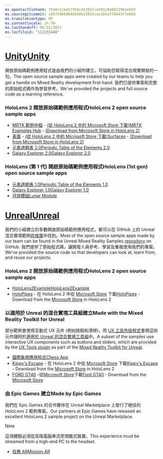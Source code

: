 ```yaml
---
ms.openlocfilehash: f540c1cb417f64c412657ce291c0a0822961e55d
ms.sourcegitcommit: c65759b8d6465b6b13925cacab5af74443f7e6bd
ms.translationtype: MT
ms.contentlocale: zh-TW
ms.lasthandoff: 06/15/2021
ms.locfileid: "112255448"
---
```

# <a name="unity"></a>[<span data-ttu-id="962c4-101">Unity</span><span class="sxs-lookup"><span data-stu-id="962c4-101">Unity</span></span>](#tab/unity)

<span data-ttu-id="962c4-102">開放原始碼範例應用程式是由我們的小組所建立，可協助您取得混合現實開發的一句。</span><span class="sxs-lookup"><span data-stu-id="962c4-102">The open source sample apps were created by our teams to help you get a handle on Mixed Reality development first-hand.</span></span> <span data-ttu-id="962c4-103">我們已提供專案和完整的原始程式碼作為學習參考。</span><span class="sxs-lookup"><span data-stu-id="962c4-103">We've provided the projects and full source code as a learning reference.</span></span>

### <a name="hololens-2-open-source-sample-apps"></a><span data-ttu-id="962c4-104">HoloLens 2 開放原始碼範例應用程式</span><span class="sxs-lookup"><span data-stu-id="962c4-104">HoloLens 2 open source sample apps</span></span>

* <span data-ttu-id="962c4-105">[MRTK 範例中樞](/windows/mixed-reality/mrtk-unity/features/example-scenes/example-hub) - [ (從 HoloLens 2 中的 Microsoft Store 下載)](https://www.microsoft.com/p/mrtk-examples-hub/9mv8c39l2sj4)</span><span class="sxs-lookup"><span data-stu-id="962c4-105">[MRTK Examples Hub](/windows/mixed-reality/mrtk-unity/features/example-scenes/example-hub) - [(Download from Microsoft Store in HoloLens 2)](https://www.microsoft.com/p/mrtk-examples-hub/9mv8c39l2sj4)</span></span>
* <span data-ttu-id="962c4-106">[表面](../unity/sampleapp-surfaces.md) - [ (從 HoloLens 2 中的 Microsoft Store 下載)](https://www.microsoft.com/p/surfaces/9nvkpv3sk3x0)</span><span class="sxs-lookup"><span data-stu-id="962c4-106">[Surfaces](../unity/sampleapp-surfaces.md) - [(Download from Microsoft Store in HoloLens 2)](https://www.microsoft.com/p/surfaces/9nvkpv3sk3x0)</span></span>
* [<span data-ttu-id="962c4-107">元素週期表 2.0</span><span class="sxs-lookup"><span data-stu-id="962c4-107">Periodic Table of the Elements 2.0</span></span>](https://medium.com/@dongyoonpark/bringing-the-periodic-table-of-the-elements-app-to-hololens-2-with-mrtk-v2-a6e3d8362158)
* [<span data-ttu-id="962c4-108">Galaxy Explorer 2.0</span><span class="sxs-lookup"><span data-stu-id="962c4-108">Galaxy Explorer 2.0</span></span>](../unity/galaxy-explorer-update.md)

### <a name="hololens-1st-gen-open-source-sample-apps"></a><span data-ttu-id="962c4-109">HoloLens (第 1 代) 開啟原始碼範例應用程式</span><span class="sxs-lookup"><span data-stu-id="962c4-109">HoloLens (1st gen) open source sample apps</span></span>

* [<span data-ttu-id="962c4-110">元素週期表 1.0</span><span class="sxs-lookup"><span data-stu-id="962c4-110">Periodic Table of the Elements 1.0</span></span>](../unity/periodic-table-of-the-elements.md)
* [<span data-ttu-id="962c4-111">Galaxy Explorer 1.0</span><span class="sxs-lookup"><span data-stu-id="962c4-111">Galaxy Explorer 1.0</span></span>](../unity/galaxy-explorer.md)
* [<span data-ttu-id="962c4-112">月球模組</span><span class="sxs-lookup"><span data-stu-id="962c4-112">Lunar Module</span></span>](../unity/lunar-module.md)

# <a name="unreal"></a>[<span data-ttu-id="962c4-113">Unreal</span><span class="sxs-lookup"><span data-stu-id="962c4-113">Unreal</span></span>](#tab/unreal)

<span data-ttu-id="962c4-114">我們的小組建立的多數開放原始碼範例應用程式，都可以在 GitHub 上的 Unreal 混合實境範例[存放庫](https://github.com/microsoft/MixedReality-Unreal-Samples)中找到。</span><span class="sxs-lookup"><span data-stu-id="962c4-114">Most of the open source sample apps made by our team can be found in the Unreal Mixed Reality Samples [repository](https://github.com/microsoft/MixedReality-Unreal-Samples) on GitHub.</span></span> <span data-ttu-id="962c4-115">我們提供了原始程式碼，讓開發人員參考、學習及重複使用我們的專案。</span><span class="sxs-lookup"><span data-stu-id="962c4-115">We've provided the source code so that developers can look at, learn from, and reuse our projects.</span></span>

### <a name="hololens-2-open-source-sample-apps"></a><span data-ttu-id="962c4-116">HoloLens 2 開放原始碼範例應用程式</span><span class="sxs-lookup"><span data-stu-id="962c4-116">HoloLens 2 open source sample apps</span></span>

* [<span data-ttu-id="962c4-117">HoloLens2Example</span><span class="sxs-lookup"><span data-stu-id="962c4-117">HoloLens2Example</span></span>](https://github.com/microsoft/MixedReality-Unreal-Samples/tree/master/HoloLens2Example)
* <span data-ttu-id="962c4-118">[HoloPipes](https://github.com/microsoft/MixedReality-Unreal-HoloPipes) - 在 HoloLens 2 中從 [Microsoft Store](https://www.microsoft.com/p/holopipes/9mszb3nnrxn9) 下載</span><span class="sxs-lookup"><span data-stu-id="962c4-118">[HoloPipes](https://github.com/microsoft/MixedReality-Unreal-HoloPipes) - Download from the [Microsoft Store](https://www.microsoft.com/p/holopipes/9mszb3nnrxn9) in HoloLens 2</span></span>

### <a name="made-with-the-mixed-reality-toolkit-for-unreal"></a><span data-ttu-id="962c4-119">以適用於 Unreal 的混合實境工具組建立</span><span class="sxs-lookup"><span data-stu-id="962c4-119">Made with the Mixed Reality Toolkit for Unreal</span></span>

<span data-ttu-id="962c4-120">部分範例會使用互動式 UX 元件 (例如按鈕和滑桿)，而 [UX 工具外掛程式](https://aka.ms/uxt-unreal)會將這些元件隨附於[適用於 Unreal 的混合實境工具組](https://aka.ms/mrtk-unreal)中。</span><span class="sxs-lookup"><span data-stu-id="962c4-120">A subset of the samples use interactive UX components such as buttons and sliders, which are provided by the [UX Tools plugin](https://aka.ms/uxt-unreal) as part of the [Mixed Reality Toolkit for Unreal](https://aka.ms/mrtk-unreal).</span></span>

* [<span data-ttu-id="962c4-121">國際象棋應用程式</span><span class="sxs-lookup"><span data-stu-id="962c4-121">Chess App</span></span>](https://github.com/microsoft/MixedReality-Unreal-Samples/tree/master/ChessApp)
* <span data-ttu-id="962c4-122">[Kippy's Escape](../unreal/unreal-kippys-escape.md) - 在 HoloLens 2 中從 [Microsoft Store](https://www.microsoft.com/p/kippys-escape/9nbd7gl86vkd) 下載</span><span class="sxs-lookup"><span data-stu-id="962c4-122">[Kippy's Escape](../unreal/unreal-kippys-escape.md) - Download from the [Microsoft Store](https://www.microsoft.com/p/kippys-escape/9nbd7gl86vkd) in HoloLens 2</span></span>
* <span data-ttu-id="962c4-123">[FORD GT40](../unreal/unreal-ford-gt40.md) -從[Microsoft Store](https://www.microsoft.com/p/ford-gt40/9p4vllktfvfp)下載</span><span class="sxs-lookup"><span data-stu-id="962c4-123">[Ford GT40](../unreal/unreal-ford-gt40.md) - Download from the [Microsoft Store](https://www.microsoft.com/p/ford-gt40/9p4vllktfvfp)</span></span>

### <a name="made-by-epic-games"></a><span data-ttu-id="962c4-124">由 Epic Games 建立</span><span class="sxs-lookup"><span data-stu-id="962c4-124">Made by Epic Games</span></span>

<span data-ttu-id="962c4-125">我們在 Epic Games 的合作夥伴在 Unreal Marketplace 上發行了絕佳的 HoloLens 2 範例專案。</span><span class="sxs-lookup"><span data-stu-id="962c4-125">Our partners at Epic Games have released an excellent HoloLens 2 sample project on the Unreal Marketplace.</span></span>

> [!NOTE]
> <span data-ttu-id="962c4-126">這項體驗必須從高階電腦串流至頭戴式裝置。</span><span class="sxs-lookup"><span data-stu-id="962c4-126">This experience must be streamed from a high-end PC to the headset.</span></span>

* [<span data-ttu-id="962c4-127">任務 AR</span><span class="sxs-lookup"><span data-stu-id="962c4-127">Mission AR</span></span>](https://docs.unrealengine.com/Resources/Showcases/MissionAR/index.html)
